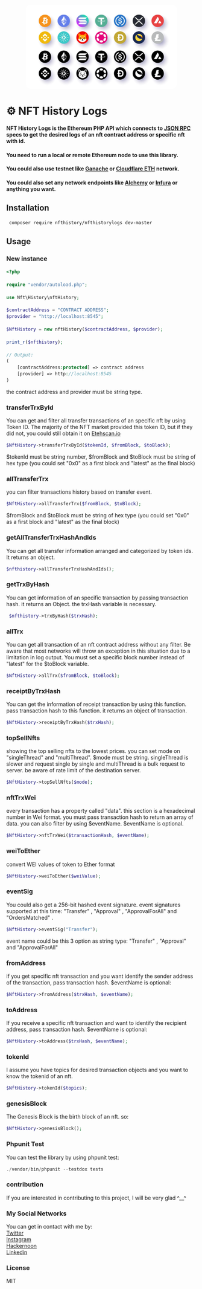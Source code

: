 <p style="text-align: center;">
  <img style="border-radius:10px;" src="asset/logo/header.webp" width="400px" alt="header.webp">
</p>

# ⚙️ NFT History Logs 

#### NFT History Logs is the Ethereum PHP API which connects to [JSON RPC](https://www.jsonrpc.org/specification) specs to get the desired logs of an nft contract address or specific nft with id.

#### You need to run a local or remote Ethereum node to use this library.
#### You could also use testnet like [Ganache](https://trufflesuite.com/ganache/) or [Cloudflare ETH](https://developers.cloudflare.com/web3/ethereum-gateway/) network.

#### You could also set any network endpoints like [Alchemy](https://www.alchemy.com/) or [Infura](https://www.infura.io/) or anything you want.

## Installation 

```bash
 composer require nfthistory/nfthistorylogs dev-master
```

## Usage
### New instance
```php
<?php

require "vendor/autoload.php";

use Nft\History\nftHistory;

$contractAddress = "CONTRACT ADDRESS";
$provider = "http://localhost:8545";

$NftHistory = new nftHistory($contractAddress, $provider);

print_r($nfthistory);
    
// Output:
(
    [contractAddress:protected] => contract address
    [provider] => http://localhost:8545
)
```
the contract address and provider must be string type.

### transferTrxById
You can get and filter all transfer transactions of an specific nft by using Token ID.
The majority of the NFT market provided this token ID, but if they did not, you could still obtain it on [Etehscan.io](https://etherscan.io/)
```php
$NftHistory->transferTrxById($tokenId, $fromBlock, $toBlock);
```
$tokenId must be string number, $fromBlock and $toBlock must be string of hex type (you could set "0x0" as a first block and "latest" as the final block)

### allTransferTrx
you can filter transactions history based on transfer event.
```php
$NftHistory->allTransferTrx($fromBlock, $toBlock);
```
$fromBlock and $toBlock must be string of hex type (you could set "0x0" as a first block and "latest" as the final block)

### getAllTransferTrxHashAndIds
You can get all transfer information arranged and categorized by token ids. It returns an object.
```php
$nfthistory->allTransferTrxHashAndIds();
```

### getTrxByHash
You can get information of an specific transaction by passing transaction hash.
it returns an Object. the trxHash variable is necessary.
```php
 $nfthistory->trxByHash($trxHash);
```

### allTrx
You can get all transaction of an nft contract address without any filter. Be aware that most networks will throw an exception in this situation due to a limitation in log output. You must set a specific block number instead of "latest" for the $toBlock variable.
```php
$NftHistory->allTrx($fromBlock, $toBlock);
```

### receiptByTrxHash
You can get the information of receipt transaction by using this function. pass transaction hash to this function. it returns an object of transaction.
```php
$NftHistory->receiptByTrxHash($trxHash);
```

### topSellNfts
showing the top selling nfts to the lowest prices. you can set mode on "singleThread" and "multiThread". $mode must be string. singleThread is slower and request single by single and multiThread is a bulk request to server. be aware of rate limit of the destination server.
```php
$NftHistory->topSellNfts($mode);
```

### nftTrxWei
every transaction has a property called "data". this section is a hexadecimal number in Wei format. you must pass transaction hash to return an array of data. you can also filter by using $eventName. $eventName is optional.
```php
$NftHistory->nftTrxWei($transactionHash, $eventName);
```

### weiToEther
convert WEI values of token to Ether format
```php
$NftHistory->weiToEther($weiValue);
```

### eventSig
You could also get a 256-bit hashed event signature. event signatures supported at this time: "Transfer" , "Approval" , "ApprovalForAll" and "OrdersMatched" .
```php
$NftHistory->eventSig("Transfer");
```
event name could be this 3 option as string type: "Transfer" , "Approval" and "ApprovalForAll"

### fromAddress
if you get specific nft transaction and you want identify the sender address of the transaction, pass transaction hash. $eventName is optional:
```php
$NftHistory->fromAddress($trxHash, $eventName);
```

### toAddress
If you receive a specific nft transaction and want to identify the recipient address, pass transaction hash. $eventName is optional:
```php
$NftHistory->toAddress($trxHash, $eventName);
```

### tokenId
I assume you have topics for desired transaction objects and you want to know the tokenid of an nft.
```php
$NftHistory->tokenId($topics);
```

### genesisBlock
The Genesis Block is the birth block of an nft. so:
```php
$NftHistory->genesisBlock();
```

### Phpunit Test
You can test the library by using phpunit test:
```php
./vendor/bin/phpunit --testdox tests
```

### contribution
If you are interested in contributing to this project, I will be very glad ^__^

### My Social Networks
You can get in contact with me by:
<br>
[Twitter](https://twitter.com/xmrrabbittx)
<br>
[Instagram](https://www.instagram.com/xmrrabbitx)
<br>
[Hackernoon](https://hackernoon.com/@xmrrabbitx)
<br>
[Linkedin](https://www.linkedin.com/in/xmrrabbitx/)

### License
MIT
